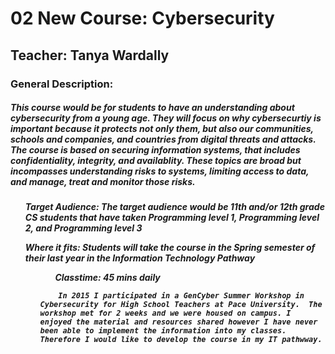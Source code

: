 <h1> 02 New Course: Cybersecurity</h1>

<h2> Teacher: Tanya Wardally</h2>

<h3> General Description:</h3>
<h5> This course would be for students to have an understanding about cybersecurity from a young age.  They will focus on why cybersecurtiy is important because it protects not only them, but also our communities, schools and companies, and countries from digital threats and attacks.  The course is based on securing information systems, that includes confidentiality, integrity, and availablity. These topics are broad but incompasses understanding risks to systems, limiting access to data, and manage, treat and monitor those risks. <h5>
    <ul> Target Audience: The target audience would be 11th and/or 12th grade CS students that have taken Programming level 1, Programming level 2, and Programming level 3</ul>
    <ul> Where it fits: Students will take the course in the Spring semester of their last year in the Information Technology Pathway<ul> <ul> Classtime: 45 mins daily</ul>
        
        
        In 2015 I participated in a GenCyber Summer Workshop in Cybersecurity for High School Teachers at Pace University.  The workshop met for 2 weeks and we were housed on campus. I enjoyed the material and resources shared however I have never been able to implement the information into my classes. Therefore I would like to develop the course in my IT pathwway.  

    

